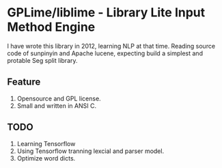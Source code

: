 # GPLime/liblime - Library Lite Input Method Engine
I have wrote this library in 2012, learning NLP at that time.
Reading source code of sunpinyin and Apache lucene,
expecting build a simplest and protable Seg split library.


## Feature
1. Opensource and GPL license.
2. Small and written in ANSI C.


## TODO
1. Learning Tensorflow
2. Using Tensorflow tranning lexcial and parser model.
3. Optimize word dicts.

